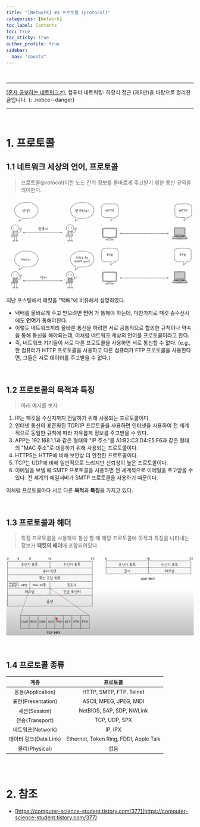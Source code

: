 ```yaml
---
title: "[Network] #3 프로토콜 (protocol)"
categories: [Network]
toc_label: Contents
toc: true
toc_sticky: true
author_profile: true
sidebar:
  nav: "counts"
---
```


<br>

---

[[혼자 공부하는 네트워크↗️]](https://www.youtube.com/watch?v=c62qssA4hYI&list=PLYH7OjNUOWLVwdRF6_QmJVR4cQdMp0SU1&index=1), 컴퓨터 네트워킹: 하향식 접근 (제8판)을 바탕으로 정리한 글입니다.
{: .notice--danger}

---

<br>

# 1. 프로토콜

## 1.1 네트워크 세상의 언어, 프로토콜

> 프로토콜(protocol)이란 노드 간의 정보를 올바르게 주고받기 위한 통신 규약을 의미한다.

![](/assets/images/2024/2024-10-05-15-22-35.png)

지난 포스팅에서 패킷을 "택배"에 비유해서 설명하였다.

- 택배를 올바르게 주고 받으려면 **언어** 가 통해야 하는데, 마찬가지로 패킷 송수신시에도 **언어**가 통해야한다.
- 이렇듯 네트워크끼리 올바른 통신을 하려면 서로 공통적으로 합의한 규칙이나 약속을 통해 통신을 해야되는데, 이처럼 네트워크 세상의 언어를 프로토콜이라고 한다.
- 즉, 네트워크 기기들이 서로 다른 프로토콜을 사용하면 서로 통신할 수 없다. (e.g., 한 컴퓨터가 HTTP 프로토콜을 사용하고 다른 컴퓨터가 FTP 프로토콜을 사용한다면, 그들은 서로 데이터를 주고받을 수 없다.)

<br>

## 1.2 프로토콜의 목적과 특징

> 아래 예시를 보자

1. IP는 패킷을 수신지까지 전달하기 위해 사용되는 프로토콜이다.
2. 인터넷 통신의 표준화된 TCP/IP 프로토콜을 사용하면 인터넷을 사용하여 전 세계적으로 동일한 규칙에 따라 자유롭게 정보를 주고받을 수 있다.
3. APP는 192.168.1.1과 같은 형태의 "IP 주소"를 A1:B2:C3:D4:E5:F6과 같은 형태의 "MAC 주소"로 대응하기 위해 사용되는 프로토콜이다.
4. HTTPS는 HTTP에 비해 보안상 더 안전한 프로토콜이다.
5. TCP는 UDP에 비해 일반적으로 느리지만 신뢰성이 높은 프로토콜이다.
6. 이메일을 보낼 때 SMTP 프로토콜을 사용하면 전 세계적으로 이메일을 주고받을 수 있다. 전 세계의 메일서버가 SMTP 프로토콜을 사용하기 때문이다.

이처럼 프로토콜마다 서로 다른 **목적**과 **특징**을 가지고 있다.

<br>

## 1.3 프로토콜과 헤더

> 특정 프로토콜을 사용하여 통신 할 때 해당 프로토콜에 목적과 특징을 나타내는 정보가 **패킷의 헤더**에 포함되어있다.

![](/assets/images/2024/2024-10-05-15-42-43.png)

<br>

## 1.4 프로토콜 종류

|          계층          |                프로토콜                |
| :--------------------: | :------------------------------------: |
|   응용(Application)    |        HTTP, SMTP, FTP, Telnet         |
|   표현(Presentation)   |        ASCII, MPEG, JPEG, MIDI         |
|     세션(Session)      |       NetBIOS, SAP, SDP, NWLink        |
|    전송(Transport)     |             TCP, UDP, SPX              |
|   네트워크(Network)    |                IP, IPX                 |
| 데이터 링크(Data Link) | Ethernet, Token Ring, FDDI, Apple Talk |
|     물리(Physical)     |                  없음                  |

<br><br>

# 2. 참조

- [https://computer-science-student.tistory.com/377](https://computer-science-student.tistory.com/377)

<br>
